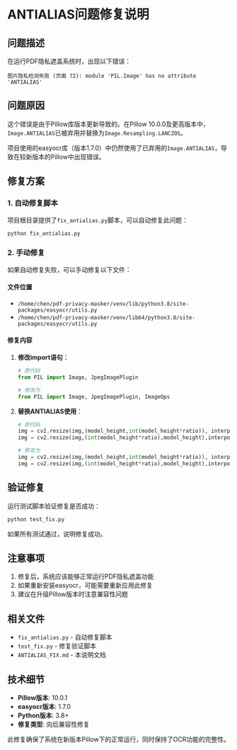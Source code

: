 # ANTIALIAS问题修复说明

## 问题描述

在运行PDF隐私遮盖系统时，出现以下错误：
```
图片隐私检测失败 (页面 72): module 'PIL.Image' has no attribute 'ANTIALIAS'
```

## 问题原因

这个错误是由于Pillow库版本更新导致的。在Pillow 10.0.0及更高版本中，`Image.ANTIALIAS`已被弃用并替换为`Image.Resampling.LANCZOS`。

项目使用的easyocr库（版本1.7.0）中仍然使用了已弃用的`Image.ANTIALIAS`，导致在较新版本的Pillow中出现错误。

## 修复方案

### 1. 自动修复脚本

项目根目录提供了`fix_antialias.py`脚本，可以自动修复此问题：

```bash
python fix_antialias.py
```

### 2. 手动修复

如果自动修复失败，可以手动修复以下文件：

#### 文件位置
- `/home/chen/pdf-privacy-masker/venv/lib/python3.8/site-packages/easyocr/utils.py`
- `/home/chen/pdf-privacy-masker/venv/lib64/python3.8/site-packages/easyocr/utils.py`

#### 修复内容

1. **修改import语句**：
   ```python
   # 原代码
   from PIL import Image, JpegImagePlugin
   
   # 修改为
   from PIL import Image, JpegImagePlugin, ImageOps
   ```

2. **替换ANTIALIAS使用**：
   ```python
   # 原代码
   img = cv2.resize(img,(model_height,int(model_height*ratio)), interpolation=Image.ANTIALIAS)
   img = cv2.resize(img,(int(model_height*ratio),model_height),interpolation=Image.ANTIALIAS)
   
   # 修改为
   img = cv2.resize(img,(model_height,int(model_height*ratio)), interpolation=Image.Resampling.LANCZOS)
   img = cv2.resize(img,(int(model_height*ratio),model_height),interpolation=Image.Resampling.LANCZOS)
   ```

## 验证修复

运行测试脚本验证修复是否成功：

```bash
python test_fix.py
```

如果所有测试通过，说明修复成功。

## 注意事项

1. 修复后，系统应该能够正常运行PDF隐私遮盖功能
2. 如果重新安装easyocr，可能需要重新应用此修复
3. 建议在升级Pillow版本时注意兼容性问题

## 相关文件

- `fix_antialias.py` - 自动修复脚本
- `test_fix.py` - 修复验证脚本
- `ANTIALIAS_FIX.md` - 本说明文档

## 技术细节

- **Pillow版本**: 10.0.1
- **easyocr版本**: 1.7.0
- **Python版本**: 3.8+
- **修复类型**: 向后兼容性修复

此修复确保了系统在新版本Pillow下的正常运行，同时保持了OCR功能的完整性。





